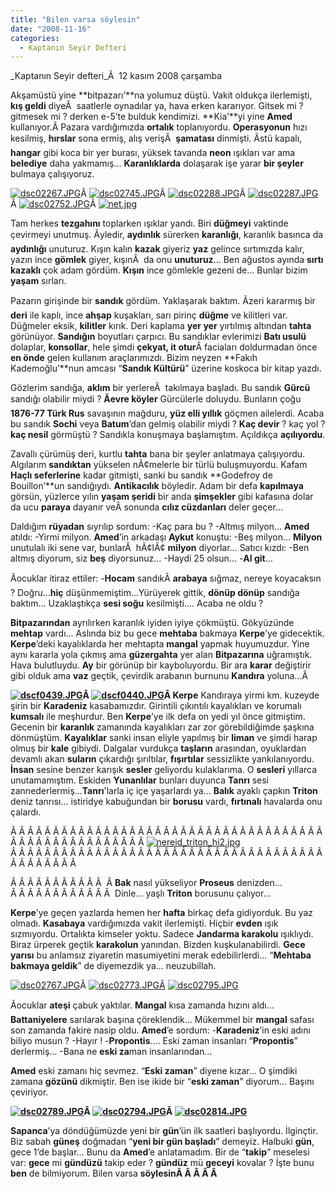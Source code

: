 ```yaml
---
title: "Bilen varsa söylesin"
date: "2008-11-16"
categories: 
  - Kaptanın Seyir Defteri
---
```


_Kaptanın Seyir defteri_Â  12 kasım 2008 çarşamba

Akşamüstü yine **bitpazarı’**na yolumuz düştü. Vakit oldukça ilerlemişti, **kış geldi** diyeÂ  saatlerle oynadılar ya, hava erken kararıyor. Gitsek mi ? gitmesek mi ? derken e-5’te bulduk kendimizi. **Kia’**yi yine **Amed** kullanıyor.Â Pazara vardığımızda **ortalık** toplanıyordu. **Operasyonun** hızı kesilmiş, **hırslar** sona ermiş, alış verişÂ  **şamatası** dinmişti. Ãstü kapalı, **hangar** gibi koca bir yer burası, yüksek tavanda **neon** ışıkları var ama **belediye** daha yakmamış… **Karanlıklarda** dolaşarak işe yarar **bir şeyler** bulmaya çalışıyoruz.

[](../uploads/2008/11/dsc02756-1.jpg "dsc02756.JPG")[![dsc02267.JPG](../uploads/2008/11/dsc02267.JPG)](../uploads/2008/11/dsc02267.jpg "dsc02267.JPG")[](../uploads/2008/11/dsc02756-1.jpg "dsc02756.JPG")Â [![dsc02745.JPG](../uploads/2008/11/dsc02745-1.JPG)](../uploads/2008/11/dsc02745-1.jpg "dsc02745.JPG")Â [![dsc02288.JPG](../uploads/2008/11/dsc02288.JPG)](../uploads/2008/11/dsc02288.jpg "dsc02288.JPG")Â [](../uploads/2008/11/dsc02287.jpg "dsc02287.JPG")[![dsc02287.JPG](../uploads/2008/11/dsc02287.JPG)](../uploads/2008/11/dsc02287.jpg "dsc02287.JPG")Â [![dsc02752.JPG](../uploads/2008/11/dsc02752.JPG)](../uploads/2008/11/dsc02752.jpg "dsc02752.JPG")Â [![net.jpg](../uploads/2008/11/net.jpg)](../uploads/2008/11/net.jpg "net.jpg")[](../uploads/2008/11/dsc02745-1.jpg "dsc02745.JPG")

Tam herkes **tezgahını** toplarken ışıklar yandı. Biri **düğmeyi** vaktinde çevirmeyi unutmuş. Ãyledir, **aydınlık** sürerken **karanlığı**, karanlık basınca da **aydınlığı** unuturuz. Kışın kalın **kazak** giyeriz **yaz** gelince sırtımızda kalır, yazın ince **gömlek** giyer, kışınÂ  da onu **unuturuz**… Ben ağustos ayında **sırtı kazaklı** çok adam gördüm. **Kışın** ince gömlekle gezeni de… Bunlar bizim **yaşam** sırları.

Pazarın girişinde bir **sandık** gördüm. Yaklaşarak baktım. Ãzeri kararmış bir **deri** ile kaplı, ince **ahşap** kuşakları, sarı pirinç **düğme** ve kilitleri var. Düğmeler eksik, **kilitler** kırık. Deri kaplama **yer yer** yırtılmış altından **tahta** görünüyor. **Sandığın** boyutları çarpıcı. Bu sandıklar evlerimizi **Batı usulü** dolaplar, **konsollar**, hele şimdi **çekyat, it otur**Â faciaları doldurmadan önce **en önde** gelen kullanım araçlarımızdı. Bizim neyzen **Fakıh Kademoğlu’**nun amcası “**Sandık Kültürü**” üzerine koskoca bir kitap yazdı.

Gözlerim sandığa, **aklım** bir yerlereÂ  takılmaya başladı. Bu sandık **Gürcü** sandığı olabilir miydi ? **Ãevre köyler** Gürcülerle doluydu. Bunların çoğu **1876-77 Türk Rus** savaşının mağduru, **yüz elli yıllık** göçmen ailelerdi. Acaba bu sandık **Sochi** veya **Batum**’dan gelmiş olabilir miydi ? **Kaç devir** ? kaç yol ? **kaç nesil** görmüştü ? Sandıkla konuşmaya başlamıştım. Açıldıkça **açılıyordu**.

Zavallı çürümüş deri, kurtlu **tahta** bana bir şeyler anlatmaya çalışıyordu. Algılarım **sandıktan** yükselen nÃ¢melerle bir türlü buluşmuyordu. Kafam **Haçlı seferlerine** kadar gitmişti, sanki bu sandık **Godefroy de Bouillon’**un sandığıydı. **Antikacılık** böyledir. Adam bir defa **kapılmaya** görsün, yüzlerce yılın **yaşam şeridi** bir anda **şimşekler** gibi kafasına dolar da ucu **paraya** dayanır veÂ sonunda **cılız cüzdanları** deler geçer…

Daldığım **rüyadan** sıyrılıp sordum: -Kaç para bu ? -Altmış milyon… **Amed** atıldı: -Yirmi milyon. **Amed**’in arkadaşı **Aykut** konuştu: -Beş milyon… **Milyon** unutulalı iki sene var, bunlarÂ  hÃ¢lÃ¢ **milyon** diyorlar… Satıcı kızdı: -Ben altmış diyorum, siz **beş** diyorsunuz… -Haydi 25 olsun… -**Al git**…

Ãocuklar itiraz ettiler: -**Hocam** sandıkÂ **arabaya** sığmaz, nereye koyacaksın ? Doğru…**hiç** düşünmemiştim…Yürüyerek gittik, **dönüp dönüp** sandığa baktım… Uzaklaştıkça **sesi soğu** kesilmişti…. Acaba ne oldu ?

**Bitpazarından** ayrılırken karanlık iyiden iyiye çökmüştü. Gökyüzünde **mehtap** vardı… Aslında biz bu gece **mehtaba** bakmaya **Kerpe**’ye gidecektik. **Kerpe**’deki kayalıklarda her mehtapta **mangal** yapmak huyumuzdur. Yine aynı kararla yola çıkmış ama **güzergahta** yer alan **Bitpazarına** uğramıştık. Hava bulutluydu. **Ay** bir görünüp bir kayboluyordu. Bir ara **karar** değiştirir gibi olduk ama **vaz** geçtik, çevirdik arabanın burnunu **Kandıra** yoluna…Â 

**[![dscf0439.JPG](../uploads/2008/11/dscf0439.JPG)](../uploads/2008/11/dscf0439.jpg "dscf0439.JPG")Â [![dscf0440.JPG](../uploads/2008/11/dscf0440.JPG)](../uploads/2008/11/dscf0440.jpg "dscf0440.JPG")Â Kerpe** Kandıraya yirmi km. kuzeyde şirin bir **Karadeniz** kasabamızdır. Girintili çıkıntılı kayalıkları ve korumalı **kumsalı** ile meşhurdur. Ben **Kerpe**’ye ilk defa on yedi yıl önce gitmiştim. Gecenin bir **karanlık** zamanında kayalıkları zar zor görebildiğimde şaşkına dönmüştüm. **Kayalıklar** sanki insan eliyle yapılmış bir **liman** ve şimdi harap olmuş bir **kale** gibiydi. Dalgalar vurdukça **taşların** arasından, oyuklardan devamlı akan **suların** çıkardığı şırıltılar, **fışırtılar** sessizlikte yankılanıyordu. **İnsan** sesine benzer karışık **sesler** geliyordu kulaklarıma. O **sesleri** yıllarca unutamamıştım. Eskiden **Yunanlılar** bunları duyunca **Tanrı** sesi zannederlermiş…**Tanrı**'larla iç içe yaşarlardı ya... **Balık** ayaklı çapkın **Triton** deniz tanrısı... istiridye kabuğundan bir **borusu** vardı, **fırtınalı** havalarda onu çalardı.

[](../uploads/2008/11/triton_16672_lg.gif "triton_16672_lg.gif")

Â Â Â Â Â Â Â Â Â Â Â Â Â Â Â Â Â Â Â Â Â Â Â Â Â Â Â Â Â Â [](../uploads/2008/11/nereid_triton_hi.jpg "nereid_triton_hi.jpg")Â Â Â Â Â Â Â Â Â Â Â Â Â Â Â Â Â Â Â Â Â Â Â [![nereid_triton_hi2.jpg](../uploads/2008/11/nereid_triton_hi2.jpg)](../uploads/2008/11/nereid_triton_hi2.jpg "nereid_triton_hi2.jpg")Â Â Â Â Â Â Â Â Â Â Â Â Â Â Â Â Â Â Â Â Â Â Â Â Â Â Â Â Â Â Â Â Â Â Â Â Â Â Â Â Â Â Â Â Â [](../uploads/2008/11/nereid_triton_hi.jpg "nereid_triton_hi.jpg")[](../uploads/2008/11/triton_16672_lg.gif "triton_16672_lg.gif")

Â Â Â Â Â Â Â Â Â Â Â  Â **Bak** nasıl yükseliyor **Proseus** denizden… Â Â Â Â Â Â Â Â Â Â Â Â  Dinle… yaşlı **Triton** borusunu çalıyor…

**Kerpe**’ye geçen yazlarda hemen her **hafta** birkaç defa gidiyorduk. Bu yaz olmadı. **Kasabaya** vardığımızda vakit ilerlemişti. Hiçbir **evden** ışık sızmıyordu. Ortalıkta kimseler yoktu. Sadece **Jandarma karakolu** ışıklıydı. Biraz ürperek geçtik **karakolun** yanından. Bizden kuşkulanabilirdi. **Gece yarısı** bu anlamsız ziyaretin masumiyetini merak edebilirlerdi... “**Mehtaba bakmaya geldik**” de diyemezdik ya… neuzubillah.

[](../uploads/2008/11/dsc02767-1.jpg "dsc02767.JPG")[![dsc02767.JPG](../uploads/2008/11/dsc02767-1.JPG)](../uploads/2008/11/dsc02767-1.jpg "dsc02767.JPG")Â [![dsc02773.JPG](../uploads/2008/11/dsc02773-1.JPG)](../uploads/2008/11/dsc02773-1.jpg "dsc02773.JPG")[](../uploads/2008/11/dsc02773-1.jpg "dsc02773.JPG")[Â](../uploads/2008/11/dsc02795-1.jpg "dsc02795.JPG") [![dsc02795.JPG](../uploads/2008/11/dsc02795-1.JPG)](../uploads/2008/11/dsc02795-1.jpg "dsc02795.JPG")

Ãocuklar **ateşi** çabuk yaktılar. **Mangal** kısa zamanda hızını aldı… **Battaniyelere** sarılarak başına çöreklendik… Mükemmel bir **mangal** safası son zamanda fakire nasip oldu. **Amed**’e sordum: -**Karadeniz**’in eski adını biliyo musun ? -Hayır ! -**Propontis**…. Eski zaman insanları “**Propontis**” derlermiş… -Bana ne **eski za**man insanlarından…

**Amed** eski zamanı hiç sevmez. “**Eski zaman**” diyene kızar… O şimdiki zamana **gözünü** dikmiştir. Ben ise ikide bir “**eski zaman**” diyorum… Başını çeviriyor.

**[![dsc02789.JPG](../uploads/2008/11/dsc02789.JPG)](../uploads/2008/11/dsc02789.jpg "dsc02789.JPG")Â [![dsc02794.JPG](../uploads/2008/11/dsc02794.JPG)](../uploads/2008/11/dsc02794.jpg "dsc02794.JPG")Â [![dsc02814.JPG](../uploads/2008/11/dsc02814.JPG)](../uploads/2008/11/dsc02814.jpg "dsc02814.JPG")** 

**Sapanca**’ya döndüğümüzde yeni bir **gün**’ün ilk saatleri başlıyordu. İlginçtir. Biz sabah **güneş** doğmadan “**yeni bir gün başladı**” demeyiz. Halbuki **gün**, gece 1’de başlar… Bunu da **Amed**’e anlatamadım. Bir de “**takip**” meselesi var: **gece** mi **gündüzü** takip eder ? **gündüz** mü **geceyi** kovalar ? İşte bunu **ben** de bilmiyorum. Bilen varsa **söylesinÂ Â Â Â Â**
